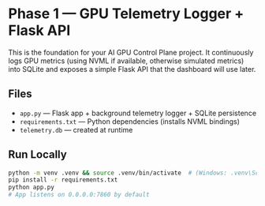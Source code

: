 # Phase 1 — GPU Telemetry Logger + Flask API

This is the foundation for your AI GPU Control Plane project. It continuously logs GPU metrics
(using NVML if available, otherwise simulated metrics) into SQLite and exposes a simple Flask API
that the dashboard will use later.

## Files
- `app.py` — Flask app + background telemetry logger + SQLite persistence
- `requirements.txt` — Python dependencies (installs NVML bindings)
- `telemetry.db` — created at runtime

## Run Locally
```bash
python -m venv .venv && source .venv/bin/activate  # (Windows: .venv\Scripts\activate)
pip install -r requirements.txt
python app.py
# App listens on 0.0.0.0:7860 by default
```
